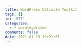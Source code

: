 ```yaml
---
title: WordPress Ultimate Toolkit
tags: []
id: '977'
categories:
  - - uncategorized
comments: false
date: 2021-01-19 19:21:01
---
```

